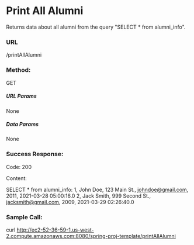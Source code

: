 # Print All Alumni

Returns data about all alumni from the query "SELECT * from alumni_info".

### URL

/printAllAlumni

### Method:

GET

##### URL Params

None

##### Data Params

None

### Success Response:

Code: 200 

Content: 

SELECT * from alumni_info: 1, John Doe, 123 Main St., johndoe@gmail.com, 2011, 2021-03-28 05:00:16.0 2, Jack Smith, 999 Second St., jacksmith@gmail.com, 2009, 2021-03-29 02:26:40.0

### Sample Call:

curl http://ec2-52-36-59-1.us-west-2.compute.amazonaws.com:8080/spring-proj-template/printAllAlumni

